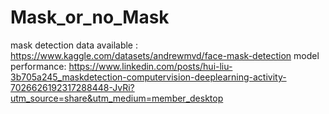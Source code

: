 # Mask_or_no_Mask
mask detection
data available : https://www.kaggle.com/datasets/andrewmvd/face-mask-detection
model performance: https://www.linkedin.com/posts/hui-liu-3b705a245_maskdetection-computervision-deeplearning-activity-7026626192317288448-JvRi?utm_source=share&utm_medium=member_desktop
